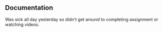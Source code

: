
##  Documentation
Was sick all day yesterday so didn't get around to completing assignment or watching videos.